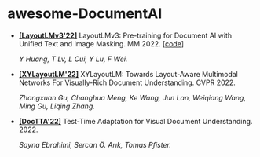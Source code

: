 # awesome-DocumentAI



<!-- 

* **[[]]()** x. x. [[code](x)] 

    *x* 

-->


* **[[LayoutLMv3'22]](https://arxiv.org/pdf/2204.08387)** LayoutLMv3: Pre-training for Document AI with Unified Text and Image Masking. MM 2022. [[code](x)] 

    *Y Huang, T Lv, L Cui, Y Lu, F Wei.* 


* **[[XYLayoutLM'22]](https://arxiv.org/abs/2203.06947)** XYLayoutLM: Towards Layout-Aware Multimodal Networks For Visually-Rich Document Understanding. CVPR 2022. 

    *Zhangxuan Gu, Changhua Meng, Ke Wang, Jun Lan, Weiqiang Wang, Ming Gu, Liqing Zhang.* 

* **[[DocTTA'22]](https://arxiv.org/pdf/2206.07240.pdf)** Test-Time Adaptation for Visual Document Understanding. 2022.  

    *Sayna Ebrahimi, Sercan Ö. Arık, Tomas Pfister.* 
